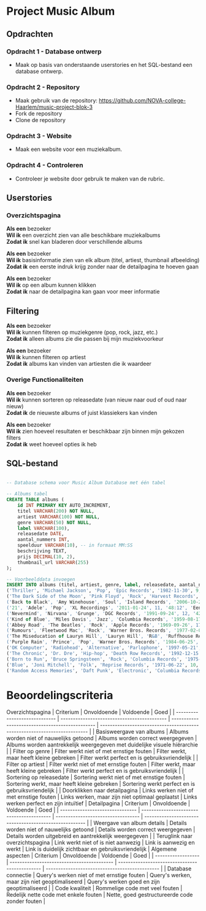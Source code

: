 # Project Music Album

## Opdrachten

### Opdracht 1 - Database ontwerp

- Maak op basis van onderstaande userstories en het SQL-bestand een database ontwerp. 

### Opdracht 2 - Repository

- Maak gebruik van de repository: https://github.com/NOVA-college-Haarlem/music-project-blok-3
- Fork de repository
- Clone de repository

### Opdracht 3 - Website
 
- Maak een website voor een muziekalbum.

### Opdracht 4 - Controleren

- Controleer je website door gebruik te maken van de rubric.

## Userstories

### Overzichtspagina

**Als een** bezoeker  
**Wil ik** een overzicht zien van alle beschikbare muziekalbums  
**Zodat ik** snel kan bladeren door verschillende albums

**Als een** bezoeker  
**Wil ik** basisinformatie zien van elk album (titel, artiest, thumbnail afbeelding)  
**Zodat ik** een eerste indruk krijg zonder naar de detailpagina te hoeven gaan

**Als een** bezoeker  
**Wil ik** op een album kunnen klikken  
**Zodat ik** naar de detailpagina kan gaan voor meer informatie

## Filtering

**Als een** bezoeker  
**Wil ik** kunnen filteren op muziekgenre (pop, rock, jazz, etc.)  
**Zodat ik** alleen albums zie die passen bij mijn muziekvoorkeur

**Als een** bezoeker  
**Wil ik** kunnen filteren op artiest  
**Zodat ik** albums kan vinden van artiesten die ik waardeer

### Overige Functionaliteiten

**Als een** bezoeker  
**Wil ik** kunnen sorteren op releasedate (van nieuw naar oud of oud naar nieuw)  
**Zodat ik** de nieuwste albums of juist klassiekers kan vinden

**Als een** bezoeker  
**Wil ik** zien hoeveel resultaten er beschikbaar zijn binnen mijn gekozen filters  
**Zodat ik** weet hoeveel opties ik heb

## SQL-bestand

```sql

-- Database schema voor Music Album Database met één tabel

-- Albums tabel
CREATE TABLE albums (
    id INT PRIMARY KEY AUTO_INCREMENT,
    titel VARCHAR(200) NOT NULL,
    artiest VARCHAR(100) NOT NULL,
    genre VARCHAR(50) NOT NULL,
    label VARCHAR(100),
    releasedate DATE,
    aantal_nummers INT,
    speelduur VARCHAR(10), -- in formaat MM:SS
    beschrijving TEXT,
    prijs DECIMAL(10, 2),
    thumbnail_url VARCHAR(255)
);

-- Voorbeelddata invoegen
INSERT INTO albums (titel, artiest, genre, label, releasedate, aantal_nummers, speelduur, beschrijving, prijs, thumbnail_url) VALUES 
('Thriller', 'Michael Jackson', 'Pop', 'Epic Records', '1982-11-30', 9, '42:19', 'Het bestverkochte album aller tijden met hits als Billie Jean en Beat It.', 19.99, 'thriller.jpg'),
('The Dark Side of the Moon', 'Pink Floyd', 'Rock', 'Harvest Records', '1973-03-01', 10, '42:49', 'Een conceptalbum over universele thema\'s zoals conflict, hebzucht, tijd en geestelijke gezondheid.', 21.99, 'darkside.jpg'),
('Back to Black', 'Amy Winehouse', 'Soul', 'Island Records', '2006-10-27', 11, '34:57', 'Het tweede en laatste studioalbum van Amy Winehouse met hits als Rehab en Back to Black.', 17.99, 'backtoblack.jpg'),
('21', 'Adele', 'Pop', 'XL Recordings', '2011-01-24', 11, '48:12', 'Een album geïnspireerd door de breuk met haar ex-vriend, met hits als Rolling in the Deep en Someone Like You.', 15.99, 'adele21.jpg'),
('Nevermind', 'Nirvana', 'Grunge', 'DGC Records', '1991-09-24', 12, '42:38', 'Het album dat grunge mainstream maakte, met de hit Smells Like Teen Spirit.', 16.99, 'nevermind.jpg'),
('Kind of Blue', 'Miles Davis', 'Jazz', 'Columbia Records', '1959-08-17', 5, '45:44', 'Een van de meest invloedrijke jazzalbums ooit, bekend om zijn improvisaties.', 18.99, 'kindofblue.jpg'),
('Abbey Road', 'The Beatles', 'Rock', 'Apple Records', '1969-09-26', 17, '47:23', 'Het laatste album dat The Beatles samen opnamen, met klassiekers als Come Together en Here Comes the Sun.', 22.99, 'abbeyroad.jpg'),
('Rumours', 'Fleetwood Mac', 'Rock', 'Warner Bros. Records', '1977-02-04', 11, '39:43', 'Een album ontstaan tijdens turbulente relaties tussen de bandleden, met hits als Go Your Own Way en Dreams.', 18.99, 'rumours.jpg'),
('The Miseducation of Lauryn Hill', 'Lauryn Hill', 'R&B', 'Ruffhouse Records', '1998-08-25', 16, '77:39', 'Een album dat soul, hip-hop en reggae combineert, met de hit Doo Wop (That Thing).', 14.99, 'miseducation.jpg'),
('Purple Rain', 'Prince', 'Pop', 'Warner Bros. Records', '1984-06-25', 9, '43:55', 'De soundtrack bij de gelijknamige film, met hits als When Doves Cry en Let\'s Go Crazy.', 19.99, 'purplerain.jpg'),
('OK Computer', 'Radiohead', 'Alternative', 'Parlophone', '1997-05-21', 12, '53:21', 'Een experimenteel album dat kritiek levert op consumentisme en technologische afhankelijkheid.', 20.99, 'okcomputer.jpg'),
('The Chronic', 'Dr. Dre', 'Hip-hop', 'Death Row Records', '1992-12-15', 16, '62:52', 'Een invloedrijk album dat G-funk introduceerde met gastoptredens van Snoop Dogg.', 13.99, 'chronic.jpg'),
('Born to Run', 'Bruce Springsteen', 'Rock', 'Columbia Records', '1975-08-25', 8, '39:26', 'Het doorbraakalbum van Springsteen met epische composities over de Amerikaanse droom.', 17.99, 'borntorun.jpg'),
('Blue', 'Joni Mitchell', 'Folk', 'Reprise Records', '1971-06-22', 10, '35:41', 'Een intiem en persoonlijk album dat wordt beschouwd als een van de beste albums aller tijden.', 16.99, 'blue.jpg'),
('Random Access Memories', 'Daft Punk', 'Electronic', 'Columbia Records', '2013-05-17', 13, '74:24', 'Een ode aan de muziek uit de jaren 70 en 80 met de hit Get Lucky.', 19.99, 'ram.jpg');
```

# Beoordelingscriteria

Overzichtspagina
| Criterium                     | Onvoldoende                                 | Voldoende                                       | Goed                                                                      |
| ----------------------------- | ------------------------------------------- | ----------------------------------------------- | ------------------------------------------------------------------------- |
| Basisweergave van albums      | Albums worden niet of nauwelijks getoond    | Albums worden correct weergegeven               | Albums worden aantrekkelijk weergegeven met duidelijke visuele hiërarchie |
| Filter op genre               | Filter werkt niet of met ernstige fouten    | Filter werkt, maar heeft kleine gebreken        | Filter werkt perfect en is gebruiksvriendelijk                            |
| Filter op artiest             | Filter werkt niet of met ernstige fouten    | Filter werkt, maar heeft kleine gebreken        | Filter werkt perfect en is gebruiksvriendelijk                            |
| Sortering op releasedate      | Sortering werkt niet of met ernstige fouten | Sortering werkt, maar heeft kleine gebreken     | Sortering werkt perfect en is gebruiksvriendelijk                         |
| Doorklikken naar detailpagina | Links werken niet of met ernstige fouten    | Links werken, maar zijn niet optimaal geplaatst | Links werken perfect en zijn intuïtief                                    |
Detailpagina
| Criterium                       | Onvoldoende                               | Voldoende                          | Goed                                                   |
| ------------------------------- | ----------------------------------------- | ---------------------------------- | ------------------------------------------------------ |
| Weergave van album details      | Details worden niet of nauwelijks getoond | Details worden correct weergegeven | Details worden uitgebreid en aantrekkelijk weergegeven |
| Teruglink naar overzichtspagina | Link werkt niet of is niet aanwezig       | Link is aanwezig en werkt          | Link is duidelijk zichtbaar en gebruiksvriendelijk     |
Algemene aspecten
| Criterium          | Onvoldoende                                | Voldoende                                      | Goed                                           |
| ------------------ | ------------------------------------------ | ---------------------------------------------- | ---------------------------------------------- |
| Database connectie | Query's werken niet of met ernstige fouten | Query's werken, maar zijn niet geoptimaliseerd | Query's werken goed en zijn geoptimaliseerd    |
| Code kwaliteit     | Rommelige code met veel fouten             | Redelijk nette code met enkele fouten          | Nette, goed gestructureerde code zonder fouten |
